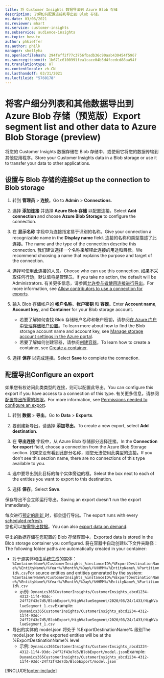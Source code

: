 ```yaml
---
title: 将 Customer Insights 数据导出到 Azure Blob 存储
description: 了解如何配置连接和导出到 Blob 存储。
ms.date: 03/03/2021
ms.reviewer: mhart
ms.service: customer-insights
ms.subservice: audience-insights
ms.topic: how-to
author: phkieffer
ms.author: philk
manager: shellyha
ms.openlocfilehash: 294feff2f77c3756fbadb36c90aab430454f5967
ms.sourcegitcommit: 1b671c6100991fea1cace04b5d4fcedcd88aa94f
ms.translationtype: HT
ms.contentlocale: zh-CN
ms.lasthandoff: 03/31/2021
ms.locfileid: "5760178"
---
```

# <a name="export-segment-list-and-other-data-to-azure-blob-storage-preview"></a><span data-ttu-id="b2399-103">将客户细分列表和其他数据导出到 Azure Blob 存储（预览版）</span><span class="sxs-lookup"><span data-stu-id="b2399-103">Export segment list and other data to Azure Blob Storage (preview)</span></span>

<span data-ttu-id="b2399-104">将您的 Customer Insights 数据存储在 Blob 存储中，或使用它将您的数据传输到其他应用程序。</span><span class="sxs-lookup"><span data-stu-id="b2399-104">Store your Customer Insights data in a Blob storage or use it to transfer your data to other applications.</span></span>

## <a name="set-up-the-connection-to-blob-storage"></a><span data-ttu-id="b2399-105">设置与 Blob 存储的连接</span><span class="sxs-lookup"><span data-stu-id="b2399-105">Set up the connection to Blob storage</span></span>

1. <span data-ttu-id="b2399-106">转到 **管理员** > **连接**。</span><span class="sxs-lookup"><span data-stu-id="b2399-106">Go to **Admin** > **Connections**.</span></span>

1. <span data-ttu-id="b2399-107">选择 **添加连接** 并选择 **Azure Blob 存储** 以配置连接。</span><span class="sxs-lookup"><span data-stu-id="b2399-107">Select **Add connection** and choose **Azure Blob Storage** to configure the connection.</span></span>

1. <span data-ttu-id="b2399-108">在 **显示名称** 字段中为连接指定易于识别的名称。</span><span class="sxs-lookup"><span data-stu-id="b2399-108">Give your connection a recognizable name in the **Display name** field.</span></span> <span data-ttu-id="b2399-109">连接的名称和类型描述了此连接。</span><span class="sxs-lookup"><span data-stu-id="b2399-109">The name and the type of the connection describe this connection.</span></span> <span data-ttu-id="b2399-110">我们建议选择一个名称来解释此连接的用途和目标。</span><span class="sxs-lookup"><span data-stu-id="b2399-110">We recommend choosing a name that explains the purpose and target of the connection.</span></span>

1. <span data-ttu-id="b2399-111">选择可使用此连接的人员。</span><span class="sxs-lookup"><span data-stu-id="b2399-111">Choose who can use this connection.</span></span> <span data-ttu-id="b2399-112">如果不采取任何行动，默认值将是管理员。</span><span class="sxs-lookup"><span data-stu-id="b2399-112">If you take no action, the default will be Administrators.</span></span> <span data-ttu-id="b2399-113">有关更多信息，请参阅[允许参与者使用连接进行导出](connections.md#allow-contributors-to-use-a-connection-for-exports)。</span><span class="sxs-lookup"><span data-stu-id="b2399-113">For more information, see [Allow contributors to use a connection for exports](connections.md#allow-contributors-to-use-a-connection-for-exports).</span></span>

1. <span data-ttu-id="b2399-114">输入 Blob 存储帐户的 **帐户名称**、**帐户密钥** 和 **容器**。</span><span class="sxs-lookup"><span data-stu-id="b2399-114">Enter **Account name**, **Account key**, and **Container** for your Blob storage account.</span></span>
    - <span data-ttu-id="b2399-115">若要了解如何查找 Blob 存储帐户名称和帐户密钥，请参阅[在 Azure 门户中管理存储帐户设置](/azure/storage/common/storage-account-manage)。</span><span class="sxs-lookup"><span data-stu-id="b2399-115">To learn more about how to find the Blob storage account name and account key, see [Manage storage account settings in the Azure portal](/azure/storage/common/storage-account-manage).</span></span>
    - <span data-ttu-id="b2399-116">若要了解如何创建容器，请参阅[创建容器](/azure/storage/blobs/storage-quickstart-blobs-portal#create-a-container)。</span><span class="sxs-lookup"><span data-stu-id="b2399-116">To learn how to create a container, see [Create a container](/azure/storage/blobs/storage-quickstart-blobs-portal#create-a-container).</span></span>

1. <span data-ttu-id="b2399-117">选择 **保存** 以完成连接。</span><span class="sxs-lookup"><span data-stu-id="b2399-117">Select **Save** to complete the connection.</span></span> 

## <a name="configure-an-export"></a><span data-ttu-id="b2399-118">配置导出</span><span class="sxs-lookup"><span data-stu-id="b2399-118">Configure an export</span></span>

<span data-ttu-id="b2399-119">如果您有权访问此类类型的连接，则可以配置此导出。</span><span class="sxs-lookup"><span data-stu-id="b2399-119">You can configure this export if you have access to a connection of this type.</span></span> <span data-ttu-id="b2399-120">有关更多信息，请参阅[配置导出所需的权限](export-destinations.md#set-up-a-new-export)。</span><span class="sxs-lookup"><span data-stu-id="b2399-120">For more information, see [Permissions needed to configure an export](export-destinations.md#set-up-a-new-export).</span></span>

1. <span data-ttu-id="b2399-121">转到 **数据** > **导出**。</span><span class="sxs-lookup"><span data-stu-id="b2399-121">Go to **Data** > **Exports**.</span></span>

1. <span data-ttu-id="b2399-122">要创建新导出，请选择 **添加导出**。</span><span class="sxs-lookup"><span data-stu-id="b2399-122">To create a new export, select **Add destination**.</span></span>

1. <span data-ttu-id="b2399-123">在 **导出连接** 字段中，从 Azure Blob 存储部分选择连接。</span><span class="sxs-lookup"><span data-stu-id="b2399-123">In the **Connection for export** field, choose a connection from the Azure Blob Storage section.</span></span> <span data-ttu-id="b2399-124">如果您没有看到此部分名称，则您无法使用此类型的连接。</span><span class="sxs-lookup"><span data-stu-id="b2399-124">If you don't see this section name, there are no connections of this type available to you.</span></span>

1. <span data-ttu-id="b2399-125">选中要导出到此目标的每个实体旁边的框。</span><span class="sxs-lookup"><span data-stu-id="b2399-125">Select the box next to each of the entities you want to export to this destination.</span></span>

1. <span data-ttu-id="b2399-126">选择 **保存**。</span><span class="sxs-lookup"><span data-stu-id="b2399-126">Select **Save**.</span></span>

<span data-ttu-id="b2399-127">保存导出不会立即运行导出。</span><span class="sxs-lookup"><span data-stu-id="b2399-127">Saving an export doesn't run the export immediately.</span></span>

<span data-ttu-id="b2399-128">每次进行[预定的刷新 ](system.md#schedule-tab)时，都会运行导出。</span><span class="sxs-lookup"><span data-stu-id="b2399-128">The export runs with every [scheduled refresh](system.md#schedule-tab).</span></span>     
<span data-ttu-id="b2399-129">您也可以[按需导出数据](export-destinations.md#run-exports-on-demand)。</span><span class="sxs-lookup"><span data-stu-id="b2399-129">You can also [export data on demand](export-destinations.md#run-exports-on-demand).</span></span> 

<span data-ttu-id="b2399-130">导出的数据存储在您配置的 Blob 存储容器中。</span><span class="sxs-lookup"><span data-stu-id="b2399-130">Exported data is stored in the Blob storage container you configured.</span></span> <span data-ttu-id="b2399-131">将在容器中自动创建以下文件夹路径：</span><span class="sxs-lookup"><span data-stu-id="b2399-131">The following folder paths are automatically created in your container:</span></span>

- <span data-ttu-id="b2399-132">对于源实体和由系统生成的实体：`%ContainerName%/CustomerInsights_%instanceID%/%ExportDestinationName%/%EntityName%/%Year%/%Month%/%Day%/%HHMM%/%EntityName%_%PartitionId%.csv`</span><span class="sxs-lookup"><span data-stu-id="b2399-132">For source entities and entities generated by the system: `%ContainerName%/CustomerInsights_%instanceID%/%ExportDestinationName%/%EntityName%/%Year%/%Month%/%Day%/%HHMM%/%EntityName%_%PartitionId%.csv`</span></span>
  - <span data-ttu-id="b2399-133">示例: `Dynamics365CustomerInsights/CustomerInsights_abcd1234-4312-11f4-93dc-24f72f43e7d5/BlobExport/HighValueSegment/2020/08/24/1433/HighValueSegment_1.csv`</span><span class="sxs-lookup"><span data-stu-id="b2399-133">Example: `Dynamics365CustomerInsights/CustomerInsights_abcd1234-4312-11f4-93dc-24f72f43e7d5/BlobExport/HighValueSegment/2020/08/24/1433/HighValueSegment_1.csv`</span></span>
- <span data-ttu-id="b2399-134">导出的实体的 model.json 将处于 %ExportDestinationName% 级别</span><span class="sxs-lookup"><span data-stu-id="b2399-134">The model.json for the exported entities will be at the %ExportDestinationName% level</span></span>
  - <span data-ttu-id="b2399-135">示例: `Dynamics365CustomerInsights/CustomerInsights_abcd1234-4312-11f4-93dc-24f72f43e7d5/BlobExport/model.json`</span><span class="sxs-lookup"><span data-stu-id="b2399-135">Example: `Dynamics365CustomerInsights/CustomerInsights_abcd1234-4312-11f4-93dc-24f72f43e7d5/BlobExport/model.json`</span></span>

[!INCLUDE[footer-include](../includes/footer-banner.md)]

